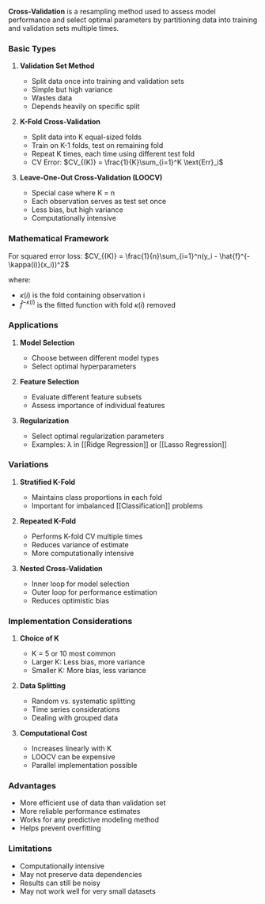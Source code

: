 **Cross-Validation** is a resampling method used to assess model performance and select optimal parameters by partitioning data into training and validation sets multiple times.

### Basic Types

1. **Validation Set Method**
   - Split data once into training and validation sets
   - Simple but high variance
   - Wastes data
   - Depends heavily on specific split

2. **K-Fold Cross-Validation**
   - Split data into K equal-sized folds
   - Train on K-1 folds, test on remaining fold
   - Repeat K times, each time using different test fold
   - CV Error: $CV_{(K)} = \frac{1}{K}\sum_{i=1}^K \text{Err}_i$

3. **Leave-One-Out Cross-Validation (LOOCV)**
   - Special case where K = n
   - Each observation serves as test set once
   - Less bias, but high variance
   - Computationally intensive

### Mathematical Framework

For squared error loss:
$CV_{(K)} = \frac{1}{n}\sum_{i=1}^n(y_i - \hat{f}^{-\kappa(i)}(x_i))^2$

where:
- $\kappa(i)$ is the fold containing observation i
- $\hat{f}^{-\kappa(i)}$ is the fitted function with fold $\kappa(i)$ removed

### Applications

1. **Model Selection**
   - Choose between different model types
   - Select optimal hyperparameters

2. **Feature Selection**
   - Evaluate different feature subsets
   - Assess importance of individual features

3. **Regularization**
   - Select optimal regularization parameters
   - Examples: λ in [[Ridge Regression]] or [[Lasso Regression]]

### Variations

1. **Stratified K-Fold**
   - Maintains class proportions in each fold
   - Important for imbalanced [[Classification]] problems

2. **Repeated K-Fold**
   - Performs K-fold CV multiple times
   - Reduces variance of estimate
   - More computationally intensive

3. **Nested Cross-Validation**
   - Inner loop for model selection
   - Outer loop for performance estimation
   - Reduces optimistic bias

### Implementation Considerations

1. **Choice of K**
   - K = 5 or 10 most common
   - Larger K: Less bias, more variance
   - Smaller K: More bias, less variance

2. **Data Splitting**
   - Random vs. systematic splitting
   - Time series considerations
   - Dealing with grouped data

3. **Computational Cost**
   - Increases linearly with K
   - LOOCV can be expensive
   - Parallel implementation possible

### Advantages
- More efficient use of data than validation set
- More reliable performance estimates
- Works for any predictive modeling method
- Helps prevent overfitting

### Limitations
- Computationally intensive
- May not preserve data dependencies
- Results can still be noisy
- May not work well for very small datasets